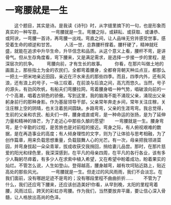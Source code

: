 # 一弯腰就是一生
　　这个题目，其实是诗。是我读《诗刊》时，从字缝里摘下的一句，也是形象而真实的一种写意。 
　　一弯腰就是一生。弯腰之际，或耕耘、或获取、或谦恭、或阿谀，一弯腰一首诗，再弯腰一出戏。弯直之间，让人品味无穷并感受世事，感受着生命的顺逆和甘苦。 
　　人活一世，总靠腰杆撑着。腰杆硬了，精神就旺盛，就能在追求中升华生命，升华信念和品质。从这个意义上看，腰杆不弯，是讲骨气。但从生存角度看，弯下腰来，又是满足需求，是选择一步接一步的里程，是深层次的抗争。 
　　弯腰向前，才有生长的故事。 
　　你看，在那片叫做土地的画面上，那些指土为金的农民们，全都弯着腰身，全都脊背朝天种瓜点豆，都那么一把土一把米地亲近田园，亲近在汗水来去的那些四季。而且，四季内外，还有风浪，还有浪上的号子，一咏三叹着，在前浪与后浪之间，高亢而悠久。当然，号子的源头，有劲风吹帆，有船夫们弯腰拉网，弯着腰身唱一种气势，唱破浪向前的一个个高潮，唱着古铜色的骄傲。写到这里，我的脑海不能不涌现父亲，涌现出父亲躬身前行的那种身影。作为基层领导干部，父亲常年奔走乡间，常年关注庄稼，关注庄稼上空的阴晴，也关注着民间圆缺。乡路弯弯，父亲的生涯弯弯。我总觉得，生前的父亲和农民、船夫们一样，腰身或直或弯，是一种命运的张扬，是为了延伸力量和精神的锋芒，为了走近心中那些久酿的愿望! 
　　一弯腰就是一生。腰身弯弯，是个辛勤的过程，是苦旅也是对前程的接近。弯身之际，有人俯视艰难的数据，是在再造事业的高度；有人倾身理性的文字，则为了让体验与思考相融，为了创作篇章，用来负载思想重量，负载鼓舞人心的光芒。有一次，母亲把我领进菜园，并弯身拔起一朵朵青翠，拔成收获交我捎回，捎给妻儿品尝。那时，在那片慈爱的阳光和绿色里，我深深感到，在平凡的母亲四周，在平凡的各行各业，该有多少人鞠躬尽瘁着，有多少人在求索中植入希望，又在希望中盼着成功，盼着果实的灿烂。不管怎么说，人生如登山。登得越高，腰身越弯，越有坎坷贴近路上，贴近高处的那些风光。 
　　一弯腰就是一生。但走过的风风雨雨，我们不会淡忘。在我们面前，没有哪趟足迹不是弯的；没有哪段里程不曲曲折折…… 
　　不管为了什么，我们还应弯下腰来，还应该创造美好!你看，从早到晚，太阳的里程弯着腰，风雨过后，跨天的彩虹亦弯腰。作为我们，当然要放弃平庸，要让信心深入骨髓，让人格放出高尚的色泽。
 
